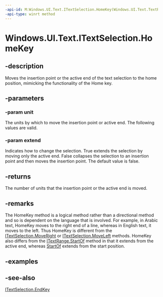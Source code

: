 ```yaml
---
-api-id: M:Windows.UI.Text.ITextSelection.HomeKey(Windows.UI.Text.TextRangeUnit,System.Boolean)
-api-type: winrt method
---
```


<!-- Method syntax
public int HomeKey(Windows.UI.Text.TextRangeUnit unit, System.Boolean extend)
-->

# Windows.UI.Text.ITextSelection.HomeKey

## -description
Moves the insertion point or the active end of the text selection to the home position, mimicking the functionality of the Home key.



## -parameters
### -param unit
The units by which to move the insertion point or active end. The following values are valid.

### -param extend
Indicates how to change the selection. True extends the selection by moving only the active end. False collapses the selection to an insertion point and then moves the insertion point. The default value is false.

## -returns
The number of units that the insertion point or the active end is moved.

## -remarks
The HomeKey method is a logical method rather than a directional method and so is dependent on the language that is involved. For example, in Arabic text, HomeKey moves to the right end of a line, whereas in English text, it moves to the left. Thus HomeKey is different from the [ITextSelection.MoveRight](itextselection_moveright_1427894299.md) or [ITextSelection.MoveLeft](itextselection_moveleft_1979591935.md) methods. HomeKey also differs from the [ITextRange.StartOf](itextrange_startof_1690436680.md) method in that it extends from the active end, whereas [StartOf](itextrange_startof_1690436680.md) extends from the start position.

## -examples

## -see-also
[ITextSelection.EndKey](itextselection_endkey_141627204.md)
